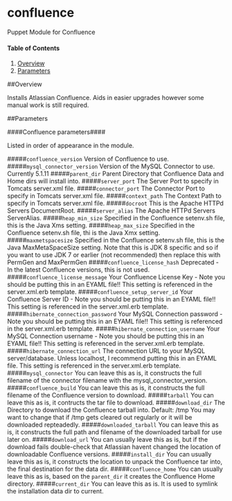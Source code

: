 # confluence
Puppet Module for Confluence

#### Table of Contents

1. [Overview](#overview)
2. [Parameters](#parameters)

##Overview

Installs Atlassian Confluence. Aids in easier upgrades however some
manual work is still required.

##Parameters

####Confluence parameters####

Listed in order of appearance in the module.

#####`confluence_version`
Version of Confluence to use.
#####`mysql_connector_version`
Version of the MySQL Connector to use. Currently 5.1.11
#####`parent_dir`
Parent Directory that Confluence Data and Home dirs will install into.
#####`server_port` 
The Server Port to specify in Tomcats server.xml file.
#####`connector_port`
The Connector Port to specify in Tomcats server.xml file.
#####`context_path`
The Context Path to specify in Tomcats server.xml file.
#####`docroot`
This is the Apache HTTPd Servers DocumentRoot.
#####`server_alias`
The Apache HTTPd Servers ServerAlias.
#####`heap_min_size`
Specified in the Confluence setenv.sh file, this is the Java Xms setting.
#####`heap_max_size`
Specified in the Confluence setenv.sh file, thi is the Java Xmx setting.
#####`maxmetspacesize`
Specified in the Confluence setenv.sh file, this is the Java MaxMetaSpaceSize 
setting. Note that this is JDK 8 specific and so if you want to use JDK 7 or 
earlier (not recommended) then replace this with PermGen and MaxPermGen
#####`confluence_license_hash`
Deprecated - In the latest Confluence versions, this is not used.
#####`confluence_license_message`
Your Confluence License Key - Note you should be putting this in an EYAML
file!! This setting is referenced in the server.xml.erb template.
#####`confluence_setup_server_id`
Your Confluence Server ID - Note you should be putting this in an EYAML
file!! This setting is referenced in the server.xml.erb template.
#####`hibernate_connection_password`
Your MySQL Connection password - Note you should be putting this in an EYAML
file!! This setting is referenced in the server.xml.erb template.
#####`hibernate_connection_username`
Your MySQL Connection username - Note you should be putting this in an EYAML
file!! This setting is referenced in the server.xml.erb template.
#####`hibernate_connection_url`
The connection URL to your MySQL server/database. Unless localhost, I
recommend putting this in an EYAML file. This setting is referenced in the server.xml.erb template.
#####`mysql_connector`
You can leave this as is, it constructs the full filename of the connector
filename with the mysql_connector_version.
#####`confluence_build`
You can leave this as is, it constructs the full filename of the Confluence
version to download.
#####`tarball`
You can leave this as is, it contructs the tar file to download.
#####`download_dir`
The Directory to download the Confluence tarball into. Default: /tmp
You may want to change that if /tmp gets cleared out regularly or it
will be downloaded repteadedly.
#####`downloaded_tarball`
You can leave this as is, it constructs the full path and filename of the
downloaded tarball for use later on.
#####`download_url`
You can usually leave this as is, but if the download fails double-check that
Atlassian havent changed the location of downloadable Confluence versions.
#####`install_dir`
You can usually leave this as is, it constructs the location to unpack the 
Confluence tar into, the final destination for the data dir.
#####`confluence_home`
You can usually leave this as is, based on the `parent_dir` it creates the 
Confluence Home directory.
#####`current_dir`
You can leave this as is. It is used to symlink the installation data dir to current.

